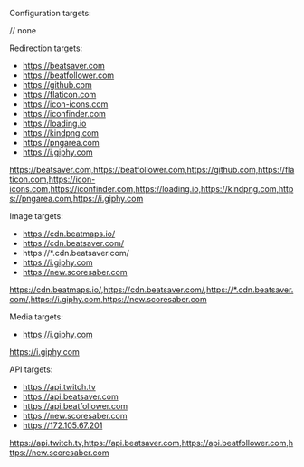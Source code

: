 Configuration targets:

// none

Redirection targets:

- https://beatsaver.com
- https://beatfollower.com
- https://github.com
- https://flaticon.com
- https://icon-icons.com
- https://iconfinder.com
- https://loading.io
- https://kindpng.com
- https://pngarea.com
- https://i.giphy.com

https://beatsaver.com,https://beatfollower.com,https://github.com,https://flaticon.com,https://icon-icons.com,https://iconfinder.com,https://loading.io,https://kindpng.com,https://pngarea.com,https://i.giphy.com

Image targets:

- https://cdn.beatmaps.io/
- https://cdn.beatsaver.com/
- https://\*.cdn.beatsaver.com/
- https://i.giphy.com
- https://new.scoresaber.com

https://cdn.beatmaps.io/,https://cdn.beatsaver.com/,https://*.cdn.beatsaver.com/,https://i.giphy.com,https://new.scoresaber.com

Media targets:

- https://i.giphy.com

https://i.giphy.com

API targets:

- https://api.twitch.tv
- https://api.beatsaver.com
- https://api.beatfollower.com
- https://new.scoresaber.com
- https://172.105.67.201

https://api.twitch.tv,https://api.beatsaver.com,https://api.beatfollower.com,https://new.scoresaber.com
